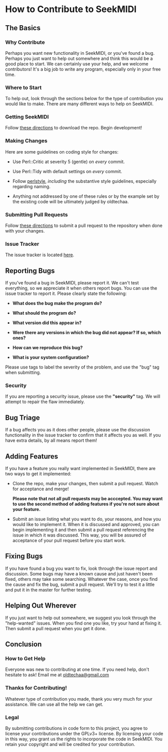 # How to Contribute to SeekMIDI #

## The Basics ##

### Why Contribute ###

Perhaps you want new functionality in SeekMIDI, or you've found a bug. Perhaps you just want to help out somewhere and think this would be a good place to start. We can certainly use your help, and we welcome contributors! It's a big job to write any program, especially only in your free time.

### Where to Start ###

To help out, look through the sections below for the type of contribution you would like to make. There are many different ways to help on SeekMIDI.

### Getting SeekMIDI ###

Follow [these directions](https://help.github.com/articles/cloning-a-repository/) to download the repo. Begin development!

### Making Changes ###

Here are some guidelines on coding style for changes:

 * Use Perl::Critic at severity 5 (gentle) on _every_ commit.

 * Use Perl::Tidy with default settings on _every_ commit.

 * Follow [perlstyle](https://perldoc.perl.org/perlstyle.html), _including_ the substantive style guidelines, especially regarding naming.

 * Anything not addressed by one of these rules or by the example set by the existing code will be ultimately judged by oldtechaa.

### Submitting Pull Requests ###

Follow [these directions](https://help.github.com/articles/creating-a-pull-request/) to submit a pull request to the repository when done with your changes.

### Issue Tracker ###

The issue tracker is located [here](https://github.com/oldtechaa/SeekMIDI/issues).

## Reporting Bugs ##

If you've found a bug in SeekMIDI, please report it. We can't test everything, so we appreciate it when others report bugs. You can use the issue tracker to report it. Please clearly state the following:

 * **What does the bug make the program do?**
 
 * **What should the program do?**
 
 * **What version did this appear in?**
 
 * **Were there any versions in which the bug did not appear? If so, which ones?**
 
 * **How can we reproduce this bug?**
 
 * **What is your system configuration?**
 
Please use tags to label the severity of the problem, and use the "bug" tag when submitting.

### Security ###

If you are reporting a security issue, please use the **"security"** tag. We will attempt to repair the flaw immediately.

## Bug Triage ##

If a bug affects you as it does other people, please use the discussion functionality in the issue tracker to confirm that it affects you as well. If you have extra details, by all means report them!

## Adding Features ##

If you have a feature you really want implemented in SeekMIDI, there are two ways to get it implemented:

 * Clone the repo, make your changes, then submit a pull request. Watch for acceptance and merge!
 
     **Please note that not all pull requests may be acccepted. You may want to use the second method of adding features if you're not sure about your feature.**
 
 * Submit an issue listing what you want to do, your reasons, and how you would like to implement it. When it is discussed and approved, you can begin implementing it and then submit a pull request referencing the issue in which it was discussed. This way, you will be assured of acceptance of your pull request before you start work.

## Fixing Bugs ##

If you have found a bug you want to fix, look through the issue report and discussion. Some bugs may have a known cause and just haven't been fixed, others may take some searching. Whatever the case, once you find the cause and fix the bug, submit a pull request. We'll try to test it a little and put it in the master for further testing.

## Helping Out Wherever ##

If you just want to help out somewhere, we suggest you look through the "help-wanted" issues. When you find one you like, try your hand at fixing it. Then submit a pull request when you get it done.

## Conclusion ##

### How to Get Help ###

Everyone was new to contributing at one time. If you need help, don't hesitate to ask! Email me at [oldtechaa@gmail.com](mailto://oldtechaa@gmail.com)

### Thanks for Contributing! ###

Whatever type of contribution you made, thank you very much for your assistance. We can use all the help we can get.

### Legal ###

By submitting contributions in code form to this project, you agree to license your contributions under the GPLv3+ license. By licensing your code in this way, you grant us the rights to incorporate the code in SeekMIDI. You retain your copyright and will be credited for your contribution.
